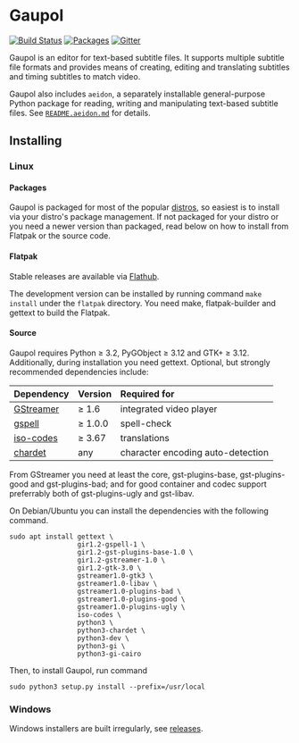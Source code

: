 Gaupol
======

[![Build Status](https://travis-ci.org/otsaloma/gaupol.svg)](https://travis-ci.org/otsaloma/gaupol)
[![Packages](https://repology.org/badge/tiny-repos/gaupol.svg)](https://repology.org/metapackage/gaupol)
[![Gitter](https://badges.gitter.im/Join%20Chat.svg)](https://gitter.im/otsaloma/gaupol)

Gaupol is an editor for text-based subtitle files. It supports multiple
subtitle file formats and provides means of creating, editing and
translating subtitles and timing subtitles to match video.

Gaupol also includes `aeidon`, a separately installable general-purpose
Python package for reading, writing and manipulating text-based subtitle
files. See [`README.aeidon.md`](README.aeidon.md) for details.

## Installing

### Linux

#### Packages

Gaupol is packaged for most of the popular [distros][], so easiest is to
install via your distro's package management. If not packaged for your
distro or you need a newer version than packaged, read below on how to
install from Flatpak or the source code.

[distros]: https://repology.org/metapackage/gaupol

#### Flatpak

Stable releases are available via [Flathub][].

The development version can be installed by running command `make
install` under the `flatpak` directory. You need make, flatpak-builder
and gettext to build the Flatpak.

[Flathub]: https://flathub.org/apps/details/io.otsaloma.gaupol

#### Source

Gaupol requires Python ≥ 3.2, PyGObject ≥ 3.12 and GTK+ ≥ 3.12.
Additionally, during installation you need gettext. Optional, but
strongly recommended dependencies include:

| Dependency | Version | Required for |
| :--------- | :------ | :----------- |
| [GStreamer](https://gstreamer.freedesktop.org/) | ≥ 1.6 | integrated video player |
| [gspell](https://wiki.gnome.org/Projects/gspell) | ≥ 1.0.0 | spell-check |
| [iso-codes](https://salsa.debian.org/iso-codes-team/iso-codes) | ≥ 3.67 | translations |
| [chardet](https://github.com/chardet/chardet) | any | character encoding auto-detection |

From GStreamer you need at least the core, gst-plugins-base,
gst-plugins-good and gst-plugins-bad; and for good container and codec
support preferrably both of gst-plugins-ugly and gst-libav.

On Debian/Ubuntu you can install the dependencies with the following
command.

    sudo apt install gettext \
                     gir1.2-gspell-1 \
                     gir1.2-gst-plugins-base-1.0 \
                     gir1.2-gstreamer-1.0 \
                     gir1.2-gtk-3.0 \
                     gstreamer1.0-gtk3 \
                     gstreamer1.0-libav \
                     gstreamer1.0-plugins-bad \
                     gstreamer1.0-plugins-good \
                     gstreamer1.0-plugins-ugly \
                     iso-codes \
                     python3 \
                     python3-chardet \
                     python3-dev \
                     python3-gi \
                     python3-gi-cairo

Then, to install Gaupol, run command

    sudo python3 setup.py install --prefix=/usr/local

### Windows

Windows installers are built irregularly, see [releases][].

[releases]: https://github.com/otsaloma/gaupol/releases
